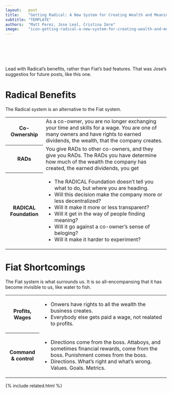 ```yaml
---
layout:   post
title:    "Getting Radical: A New System for Creating Wealth and Meaning"
subtitle: "TEMPLATE"
authors:  "Matt Perez, Jose Leal, Cristina Imre"
image:    "icon-getting-radical-a-new-system-for-creating-wealth-and-meaning.svg"
---
```


<div style="display:none;">
 <p>&ldquo;<em>Lead with Radicals benefits, rather than Fiats bad features.</em>&rdquo;</span></p>
</div>

<h1>&nbsp;</h1>
 <p><span class="_quotespan">Lead with <span class='_paradigm'>Radical</span>&rsquo;s benefits, rather than <span class='_paradigm'>Fiat</span>&rsquo;s bad features.</span> That was Jose&rsquo;s suggestios for future posts, like this one.</p>

<h1><span class='_paradigm'>Radical</span> Benefits</h1>
 <p>The <span class='_paradigm'>Radical</span> system is an alternative to the <span class='_paradigm'>Fiat</span> system.</p>
 <div class="_center">
  <table class="_h2table">
   <tr>
    <th>Co-Ownership</th>
    <td>As a co-owner, you are no longer exchanging your time and skills for a wage. You are one of many owners and have rights to earned dividends, the wealth, that the company creates.</td>
   </tr>
   <tr>
    <th>RADs</th>
    <td>You give <span class='_paradigm'>RAD</span>s to other co-owners, and they give you <span class='_paradigm'>RAD</span>s. The <span class='_paradigm'>RAD</span>s you have determine how much of the wealth the company has created, the earned dividends, you get</td>
   </tr>
   <tr>
    <th>RADICAL Foundation</th>
    <td>
     <ul>
      <li>The <span class='_paradigm'>RADICAL Foundation</span> doesn&rsquo;t tell you what to do, but where you are heading.</li>
      <li>Will this decision make the company more or less decentralized?</li>
      <li>Will it make it more or less transparent?</li>
      <li>Will it get in the way of people finding meaning?</li>
      <li>Will it go against a co-owner&rsquo;s sense of beloging?</li>
      <li>Will it make it harder to experiment?</li>
     </ul>
    </td>
   </tr>
  </table>
 </div>

<h1><span class='_paradigm'>Fiat</span> Shortcomings</h1>
 <p>The <span class='_paradigm'>Fiat</span> system is what surrounds us. It is so all-encompansing that it has become invisible to us, like water to fish.</p>
 <div class="_center">
  <table class="_h2table">
   <tr>
    <th>Profits, Wages</th>
    <td>
     <ul>
      <li>Onwers have rights to all the wealth the business creates.</li>
      <li>Everybody else gets paid a wage, not realated to profits.</li>
     </ul>
    </td>
   </tr>
   <tr>
    <th>Command<br>& control</th>
    <td>
     <ul>
      <li>Directions come from the boss. Attaboys, and sometimes financial rewards, come from the boss. Punishment comes from the boss.</li>
      <li>Directions. What&rsquo;s right and what&rsquo;s wrong. Values. Goals. Metrics.</li>
     </ul>
    </td>
   </tr>
  </table>
 </div>

{% include related.html %}